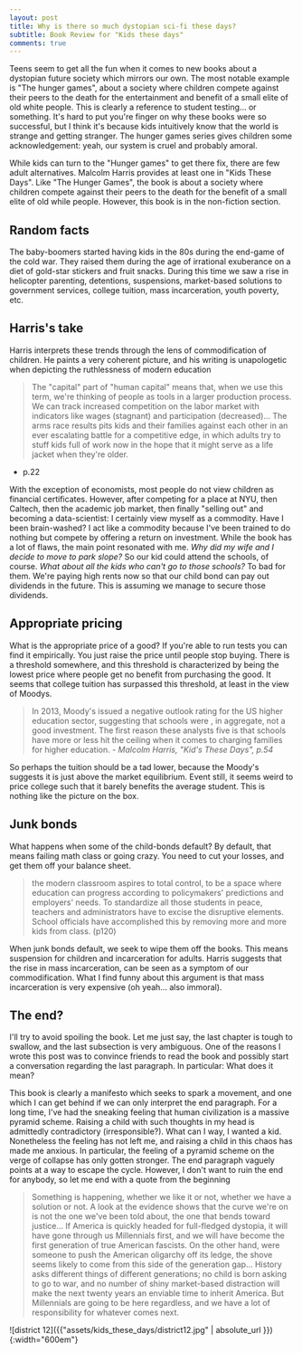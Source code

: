 ```yaml
---
layout: post
title: Why is there so much dystopian sci-fi these days?
subtitle: Book Review for "Kids these days"
comments: true
---
```


Teens seem to get all the fun when it comes to new books about a dystopian future society which mirrors our own.  The most notable example is "The hunger games", about a society where children compete against their peers to the death for the entertainment and benefit of a small elite of old white people.  This is clearly a reference to student testing... or something.  It's hard to put you're finger on why these books were so successful, but I think it's because kids intuitively know that the world is strange and getting stranger.  The hunger games series gives children some acknowledgement: yeah, our system is cruel and probably amoral.

While kids can turn to the "Hunger games" to get there fix, there are few adult alternatives. Malcolm Harris provides at least one in "Kids These Days".
Like "The Hunger Games", the book is about a society where children compete against their peers to the death for the benefit of a small elite of old while people.
However, this book is in the non-fiction section.

## Random facts
The baby-boomers started having kids in the 80s during the end-game of the cold war.
They raised them during the age of irrational exuberance on a diet of gold-star stickers and fruit snacks.
During this time we saw a rise in helicopter parenting, detentions, suspensions, market-based solutions to government services, college tuition, mass incarceration, youth poverty, etc.

## Harris's take
Harris interprets these trends through the lens of commodification of children.
He paints a very coherent picture, and his writing is unapologetic when depicting the ruthlessness of modern education

> The "capital" part of "human capital" means that, when we use this term, we're thinking of people as tools in a larger production process. We can track increased competition on the labor market with indicators like wages (stagnant) and participation (decreased)... The arms race results pits kids and their families against each other in an ever escalating battle for a competitive edge, in which adults try to stuff kids full of work now in the hope  that it might serve as a life jacket when they're older.
- p.22


With the exception of economists, most people do not view children as financial certificates.
However, after competing for a place at NYU, then Caltech, then the academic job market, then finally "selling out" and becoming a data-scientist: I certainly view myself as a commodity.
Have I been brain-washed?
I act like a commodity because I've been trained to do nothing but compete by offering a return on investment.
While the book has a lot of flaws, the main point resonated with me.
*Why did my wife and I decide to move to park slope?*  So our kid could attend the schools, of course.
*What about all the kids who can't go to those schools?*  To bad for them.
We're paying high rents now so that our child bond can pay out dividends in the future.
This is assuming we manage to secure those dividends.

## Appropriate pricing
What is the appropriate price of a good?
If you're able to run tests you can find it empirically.
You just raise the price until people stop buying.
There is a threshold somewhere, and this threshold is characterized by being the lowest price where people get no benefit from purchasing the good.
It seems that college tuition has surpassed this threshold, at least in the view of Moodys.
> In 2013, Moody's issued a negative outlook rating for the US higher education sector, suggesting that schools were , in aggregate, not a good investment. The first reason these analysts five is that schools have more or less hit the ceiling when it comes to charging families for higher education. *- Malcolm Harris, "Kid's These Days", p.54*

So perhaps the tuition should be a tad lower, because the Moody's suggests it is just above the market equilibrium.
Event still, it seems weird to price college such that it barely benefits the average student.
This is nothing like the picture on the box.


## Junk bonds
What happens when some of the child-bonds default?
By default, that means failing math class or going crazy.
You need to cut your losses, and get them off your balance sheet.

> the modern classroom aspires to total control, to be a space where education can progress according to policymakers' predictions and employers' needs.  To standardize all those students in peace, teachers and administrators have to excise the disruptive elements.  School officials have accomplished this by removing more and more kids from class. (p120)

When junk bonds default, we seek to wipe them off the books.
This means suspension for children and incarceration for adults.
Harris suggests that the rise in mass incarceration, can be seen as a symptom of our commodification.
What I find funny about this argument is that mass incarceration is very expensive (oh yeah... also immoral).


## The end?
I'll try to avoid spoiling the book.  Let me just say, the last chapter is tough to swallow, and the last subsection is very ambiguous.  One of the reasons I wrote this post was to convince friends to read the book and possibly start a conversation regarding the last paragraph.  In particular: What does it mean?

This book is clearly a manifesto which seeks to spark a movement, and one which I can get behind if we can only interpret the end paragraph.
For a long time, I've had the sneaking feeling that human civilization is a massive pyramid scheme.
Raising a child with such thoughts in my head is admittedly contradictory (irresponsible?).
What can I way, I wanted a kid.
Nonetheless the feeling has not left me, and raising a child in this chaos has made me anxious.
In particular, the feeling of a pyramid scheme on the verge of collapse has only gotten stronger.
The end paragraph vaguely points at a way to escape the cycle.
However, I don't want to ruin the end for anybody, so let me end with a quote from the beginning

> Something is happening, whether we like it or not, whether we have a solution or not. A look at the evidence shows that the curve we're on is not the one we've been told about, the one that bends toward justice... If America is quickly headed for full-fledged dystopia, it will have gone through us Millennials first, and we will have become the first generation of true American fascists.  On the other hand, were someone to push the American oligarchy off its ledge, the shove seems likely to come from this side of the generation gap... History asks different things of different generations; no child is born asking to go to war, and no number of shiny market-based distraction will make the next twenty years an enviable time to inherit America.  But Millennials are going to be here regardless, and we have a lot of responsibility for whatever comes next.

![district 12]({{"assets/kids_these_days/district12.jpg" | absolute_url }}){:width="600em"}
